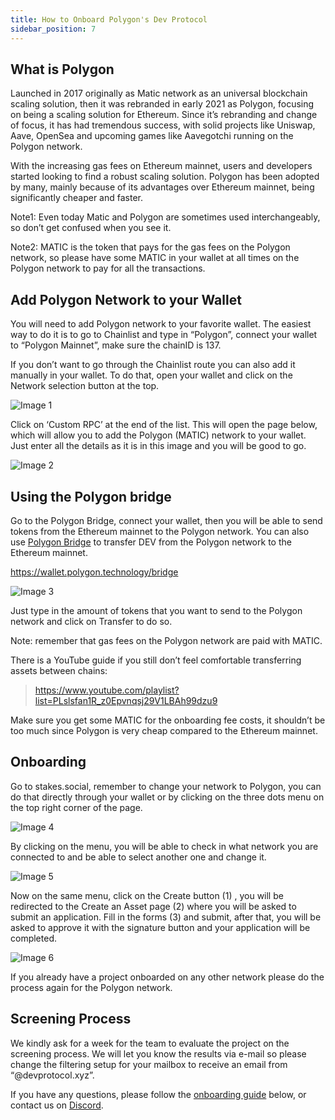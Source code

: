 ```yaml
---
title: How to Onboard Polygon's Dev Protocol
sidebar_position: 7
---
```


## What is Polygon

Launched in 2017 originally as Matic network as an universal blockchain scaling solution, then it was rebranded in early 2021 as Polygon, focusing on being a scaling solution for Ethereum. Since it’s rebranding and change of focus, it has had tremendous success, with solid projects like Uniswap, Aave, OpenSea and upcoming games like Aavegotchi running on the Polygon network.

With the increasing gas fees on Ethereum mainnet, users and developers started looking to find a robust scaling solution. Polygon has been adopted by many, mainly because of its advantages over Ethereum mainnet, being significantly cheaper and faster.

Note1: Even today Matic and Polygon are sometimes used interchangeably, so don’t get confused when you see it.

Note2: MATIC is the token that pays for the gas fees on the Polygon network, so please have some MATIC in your wallet at all times on the Polygon network to pay for all the transactions.

## Add Polygon Network to your Wallet

You will need to add Polygon network to your favorite wallet. The easiest way to do it is to go to
Chainlist and type in “Polygon”, connect your wallet to “Polygon Mainnet”, make sure the chainID is 137.

If you don’t want to go through the Chainlist route you can also add it manually in your wallet. To do that, open your wallet and click on the Network selection button at the top.

![Image 1](/img/stakes.social/polygon-guide/image1.png)

Click on ‘Custom RPC’ at the end of the list. This will open the page below, which will allow you to add the Polygon (MATIC) network to your wallet. Just enter all the details as it is in this image and you will be good to go.

![Image 2](/img/stakes.social/polygon-guide/image2.png)

## Using the Polygon bridge

Go to the Polygon Bridge, connect your wallet, then you will be able to send tokens from the Ethereum mainnet to the Polygon network. You can also use [Polygon Bridge](https://wallet.polygon.technology/ ) to transfer DEV from the Polygon network to the Ethereum mainnet.

https://wallet.polygon.technology/bridge

![Image 3](/img/stakes.social/polygon-guide/image3.png)

Just type in the amount of tokens that you want to send to the Polygon network and click on Transfer to do so.

Note: remember that gas fees on the Polygon network are paid with MATIC.

There is a YouTube guide if you still don’t feel comfortable transferring assets between chains:

 > https://www.youtube.com/playlist?list=PLslsfan1R_z0Epvnqsj29V1LBAh99dzu9

Make sure you get some MATIC for the onboarding fee costs, it shouldn’t be too much since Polygon is very cheap compared to the Ethereum mainnet.

## Onboarding

Go to stakes.social, remember to change your network to Polygon, you can do that directly through your wallet or by clicking on the three dots menu on the top right corner of the page.

![Image 4](/img/stakes.social/polygon-guide/image4.png)

By clicking on the menu, you will be able to check in what network you are connected to and be able to select another one and change it.

![Image 5](/img/stakes.social/polygon-guide/image5.PNG)

Now on the same menu, click on the Create button (1) , you will be redirected to the Create an Asset page (2) where you will be asked to submit an application. Fill in the forms (3) and submit, after that, you will be asked to approve it with the signature button and your application will be completed.

![Image 6](/img/stakes.social/polygon-guide/image6.png)

If you already have a project onboarded on any other network please do the process again for the Polygon network.

## Screening Process

We kindly ask for a week for the team to evaluate the project on the screening process. We will let you know the results via e-mail so please change the filtering setup for your mailbox to receive an email from “@devprotocol.xyz”.

If you have any questions, please follow the [onboarding guide](/docs/stakes-social/onboard-guide) below, or contact us on [Discord](https://discord.com/invite/VwJp4KM).
